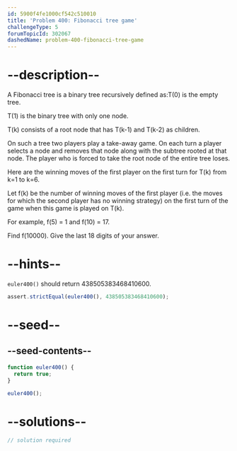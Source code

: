 ```yaml
---
id: 5900f4fe1000cf542c510010
title: 'Problem 400: Fibonacci tree game'
challengeType: 5
forumTopicId: 302067
dashedName: problem-400-fibonacci-tree-game
---
```


# --description--

A Fibonacci tree is a binary tree recursively defined as:T(0) is the empty tree.

T(1) is the binary tree with only one node.

T(k) consists of a root node that has T(k-1) and T(k-2) as children.

On such a tree two players play a take-away game. On each turn a player selects a node and removes that node along with the subtree rooted at that node. The player who is forced to take the root node of the entire tree loses.

Here are the winning moves of the first player on the first turn for T(k) from k=1 to k=6.

Let f(k) be the number of winning moves of the first player (i.e. the moves for which the second player has no winning strategy) on the first turn of the game when this game is played on T(k).

For example, f(5) = 1 and f(10) = 17.

Find f(10000). Give the last 18 digits of your answer.

# --hints--

`euler400()` should return 438505383468410600.

```js
assert.strictEqual(euler400(), 438505383468410600);
```

# --seed--

## --seed-contents--

```js
function euler400() {
  return true;
}

euler400();
```

# --solutions--

```js
// solution required
```
